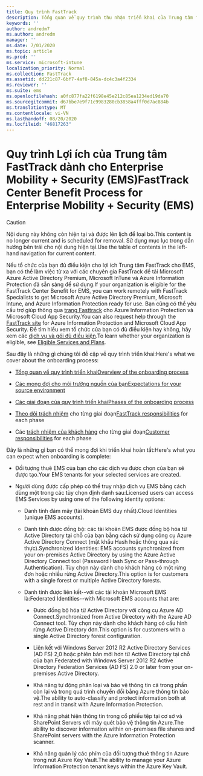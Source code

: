 ```yaml
---
title: Quy trình FastTrack
description: Tổng quan về quy trình thu nhận triển khai của Trung tâm fasttrack
keywords: ''
author: andredm7
ms.author: andredm
manager: ''
ms.date: 7/01/2020
ms.topic: article
ms.prod: ''
ms.service: microsoft-intune
localization_priority: Normal
ms.collection: FastTrack
ms.assetid: dd221c87-6bf7-4af8-845a-dc4c3a4f2334
ms.reviewer: ''
ms.suite: ems
ms.openlocfilehash: a0fc877fa22f6198e45e212c85ea1234ed19da70
ms.sourcegitcommit: d67bbe7e9f71c9983280cb3858a4fff0d7ac884b
ms.translationtype: MT
ms.contentlocale: vi-VN
ms.lasthandoff: 08/20/2020
ms.locfileid: "46817263"
---
```

# <a name="fasttrack-center-benefit-process-for-enterprise-mobility--security-ems"></a><span data-ttu-id="efd07-103">Quy trình Lợi ích của Trung tâm FastTrack dành cho Enterprise Mobility + Security (EMS)</span><span class="sxs-lookup"><span data-stu-id="efd07-103">FastTrack Center Benefit Process for Enterprise Mobility + Security (EMS)</span></span>

> [!CAUTION]
> <span data-ttu-id="efd07-104">Nội dung này không còn hiện tại và được lên lịch để loại bỏ.</span><span class="sxs-lookup"><span data-stu-id="efd07-104">This content is no longer current and is scheduled for removal.</span></span> <span data-ttu-id="efd07-105">Sử dụng mục lục trong dẫn hướng bên trái cho nội dung hiện tại.</span><span class="sxs-lookup"><span data-stu-id="efd07-105">Use the table of contents in the left-hand navigation for current content.</span></span>

<span data-ttu-id="efd07-106">Nếu tổ chức của bạn đủ điều kiện cho lợi ích Trung tâm FastTrack cho EMS, bạn có thể làm việc từ xa với các chuyên gia FastTrack để tải Microsoft Azure Active Directory Premium, Microsoft InTune và Azure Information Protection đã sẵn sàng để sử dụng.</span><span class="sxs-lookup"><span data-stu-id="efd07-106">If your organization is eligible for the FastTrack Center Benefit for EMS, you can work remotely with FastTrack Specialists to get Microsoft Azure Active Directory Premium, Microsoft Intune, and Azure Information Protection ready for use.</span></span> <span data-ttu-id="efd07-107">Bạn cũng có thể yêu cầu trợ giúp thông qua [trang Fasttrack](https://www.microsoft.com/fasttrack/microsoft-365/ems) cho Azure Information Protection và Microsoft Cloud App Security.</span><span class="sxs-lookup"><span data-stu-id="efd07-107">You can also request help through the [FastTrack site](https://www.microsoft.com/fasttrack/microsoft-365/ems) for Azure Information Protection and Microsoft Cloud App Security.</span></span> <span data-ttu-id="efd07-108">Để tìm hiểu xem tổ chức của bạn có đủ điều kiện hay không, hãy xem các [dịch vụ và gói đủ điều kiện](M365-eligible-services-and-plans.md).</span><span class="sxs-lookup"><span data-stu-id="efd07-108">To learn whether your organization is eligible, see [Eligible Services and Plans](M365-eligible-services-and-plans.md).</span></span>


<span data-ttu-id="efd07-109">Sau đây là những gì chúng tôi đề cập về quy trình triển khai:</span><span class="sxs-lookup"><span data-stu-id="efd07-109">Here's what we cover about the onboarding process:</span></span>

-   [<span data-ttu-id="efd07-110">Tổng quan về quy trình triển khai</span><span class="sxs-lookup"><span data-stu-id="efd07-110">Overview of the onboarding process</span></span>](EMS-fasttrack-benefit-overview.md)

-   [<span data-ttu-id="efd07-111">Các mong đợi cho môi trường nguồn của bạn</span><span class="sxs-lookup"><span data-stu-id="efd07-111">Expectations for your source environment</span></span>](EMS-source-environment-expectations.md)

-   [<span data-ttu-id="efd07-112">Các giai đoạn của quy trình triển khai</span><span class="sxs-lookup"><span data-stu-id="efd07-112">Phases of the onboarding process</span></span>](EMS-onboarding-phases.md)

-   <span data-ttu-id="efd07-113">[Theo dõi trách nhiệm](EMS-fasttrack-responsibilities.md) cho từng giai đoạn</span><span class="sxs-lookup"><span data-stu-id="efd07-113">[FastTrack responsibilities](EMS-fasttrack-responsibilities.md) for each phase</span></span>

-   <span data-ttu-id="efd07-114">Các [trách nhiệm của khách hàng](EMS-your-responsibilities.md) cho từng giai đoạn</span><span class="sxs-lookup"><span data-stu-id="efd07-114">[Customer responsibilities](EMS-your-responsibilities.md) for each phase</span></span>

<span data-ttu-id="efd07-115">Đây là những gì bạn có thể mong đợi khi triển khai hoàn tất:</span><span class="sxs-lookup"><span data-stu-id="efd07-115">Here's what you can expect when onboarding is complete:</span></span>

-   <span data-ttu-id="efd07-116">Đối tượng thuê EMS của bạn cho các dịch vụ được chọn của bạn sẽ được tạo.</span><span class="sxs-lookup"><span data-stu-id="efd07-116">Your EMS tenants for your selected services are created.</span></span>

-   <span data-ttu-id="efd07-117">Người dùng được cấp phép có thể truy nhập dịch vụ EMS bằng cách dùng một trong các tùy chọn định danh sau:</span><span class="sxs-lookup"><span data-stu-id="efd07-117">Licensed users can access EMS Services by using one of the following identity options:</span></span>

    -   <span data-ttu-id="efd07-118">Danh tính đám mây (tài khoản EMS duy nhất).</span><span class="sxs-lookup"><span data-stu-id="efd07-118">Cloud Identities (unique EMS accounts).</span></span>

    -   <span data-ttu-id="efd07-119">Danh tính được đồng bộ: các tài khoản EMS được đồng bộ hóa từ Active Directory tại chỗ của bạn bằng cách sử dụng công cụ Azure Active Directory Connect (mật khẩu Hash hoặc thông qua xác thực).</span><span class="sxs-lookup"><span data-stu-id="efd07-119">Synchronized Identities: EMS accounts synchronized from your on-premises Active Directory by using the Azure Active Directory Connect tool (Password Hash Sync or Pass-through Authentication).</span></span> <span data-ttu-id="efd07-120">Tùy chọn này dành cho khách hàng có một rừng đơn hoặc nhiều rừng Active Directory.</span><span class="sxs-lookup"><span data-stu-id="efd07-120">This option is for customers with a single forest or multiple Active Directory forests.</span></span>

    -   <span data-ttu-id="efd07-121">Danh tính được liên kết--với các tài khoản Microsoft EMS là:</span><span class="sxs-lookup"><span data-stu-id="efd07-121">Federated Identities--with Microsoft EMS accounts that are:</span></span>

        -   <span data-ttu-id="efd07-122">Được đồng bộ hóa từ Active Directory với công cụ Azure AD Connect.</span><span class="sxs-lookup"><span data-stu-id="efd07-122">Synchronized from Active Directory with the Azure AD Connect tool.</span></span> <span data-ttu-id="efd07-123">Tùy chọn này dành cho khách hàng có cấu hình rừng Active Directory đơn.</span><span class="sxs-lookup"><span data-stu-id="efd07-123">This option is for customers with a single Active Directory forest configuration.</span></span>

        -   <span data-ttu-id="efd07-124">Liên kết với Windows Server 2012 R2 Active Directory Services (AD FS) 2,0 hoặc phiên bản mới hơn từ Active Directory tại chỗ của bạn.</span><span class="sxs-lookup"><span data-stu-id="efd07-124">Federated with Windows Server 2012 R2 Active Directory Federation Services (AD FS) 2.0 or later from your on-premises Active Directory.</span></span>

        -   <span data-ttu-id="efd07-125">Khả năng tự động phân loại và bảo vệ thông tin cả trong phần còn lại và trong quá trình chuyển đổi bằng Azure thông tin bảo vệ.</span><span class="sxs-lookup"><span data-stu-id="efd07-125">The ability to auto-classify and protect information both at rest and in transit with Azure Information Protection.</span></span> 

        -   <span data-ttu-id="efd07-126">Khả năng phát hiện thông tin trong cổ phiếu tệp tại cơ sở và SharePoint Servers với máy quét bảo vệ thông tin Azure.</span><span class="sxs-lookup"><span data-stu-id="efd07-126">The ability to discover information within on-premises file shares and SharePoint servers with the Azure Information Protection scanner.</span></span> 

        -   <span data-ttu-id="efd07-127">Khả năng quản lý các phím của đối tượng thuê thông tin Azure trong nút Azure Key Vault.</span><span class="sxs-lookup"><span data-stu-id="efd07-127">The ability to manage your Azure Information Protection tenant keys within the Azure Key Vault.</span></span> 

